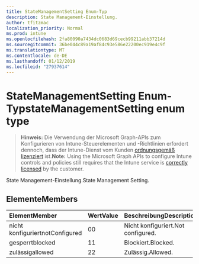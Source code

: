 ```yaml
---
title: StateManagementSetting Enum-Typ
description: State Management-Einstellung.
author: tfitzmac
localization_priority: Normal
ms.prod: intune
ms.openlocfilehash: 2fa80090a7434dc0683d69cecb99211abb37214d
ms.sourcegitcommit: 36be044c89a19af84c93e586e22200ec919e4c9f
ms.translationtype: MT
ms.contentlocale: de-DE
ms.lasthandoff: 01/12/2019
ms.locfileid: "27937614"
---
```

# <a name="statemanagementsetting-enum-type"></a><span data-ttu-id="85437-103">StateManagementSetting Enum-Typ</span><span class="sxs-lookup"><span data-stu-id="85437-103">stateManagementSetting enum type</span></span>

> <span data-ttu-id="85437-104">**Hinweis:** Die Verwendung der Microsoft Graph-APIs zum Konfigurieren von Intune-Steuerelementen und -Richtlinien erfordert dennoch, dass der Intune-Dienst vom Kunden [ordnungsgemäß lizenziert](https://go.microsoft.com/fwlink/?linkid=839381) ist.</span><span class="sxs-lookup"><span data-stu-id="85437-104">**Note:** Using the Microsoft Graph APIs to configure Intune controls and policies still requires that the Intune service is [correctly licensed](https://go.microsoft.com/fwlink/?linkid=839381) by the customer.</span></span>

<span data-ttu-id="85437-105">State Management-Einstellung.</span><span class="sxs-lookup"><span data-stu-id="85437-105">State Management Setting.</span></span>
## <a name="members"></a><span data-ttu-id="85437-106">Elemente</span><span class="sxs-lookup"><span data-stu-id="85437-106">Members</span></span>
|<span data-ttu-id="85437-107">Element</span><span class="sxs-lookup"><span data-stu-id="85437-107">Member</span></span>|<span data-ttu-id="85437-108">Wert</span><span class="sxs-lookup"><span data-stu-id="85437-108">Value</span></span>|<span data-ttu-id="85437-109">Beschreibung</span><span class="sxs-lookup"><span data-stu-id="85437-109">Description</span></span>|
|:---|:---|:---|
|<span data-ttu-id="85437-110">nicht konfiguriert</span><span class="sxs-lookup"><span data-stu-id="85437-110">notConfigured</span></span>|<span data-ttu-id="85437-111">0</span><span class="sxs-lookup"><span data-stu-id="85437-111">0</span></span>|<span data-ttu-id="85437-112">Nicht konfiguriert.</span><span class="sxs-lookup"><span data-stu-id="85437-112">Not configured.</span></span>|
|<span data-ttu-id="85437-113">gesperrt</span><span class="sxs-lookup"><span data-stu-id="85437-113">blocked</span></span>|<span data-ttu-id="85437-114">1</span><span class="sxs-lookup"><span data-stu-id="85437-114">1</span></span>|<span data-ttu-id="85437-115">Blockiert.</span><span class="sxs-lookup"><span data-stu-id="85437-115">Blocked.</span></span>|
|<span data-ttu-id="85437-116">zulässig</span><span class="sxs-lookup"><span data-stu-id="85437-116">allowed</span></span>|<span data-ttu-id="85437-117">2</span><span class="sxs-lookup"><span data-stu-id="85437-117">2</span></span>|<span data-ttu-id="85437-118">Zulässig.</span><span class="sxs-lookup"><span data-stu-id="85437-118">Allowed.</span></span>|



